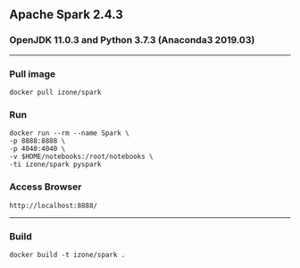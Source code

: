 ## Apache Spark 2.4.3
### OpenJDK 11.0.3 and Python 3.7.3 (Anaconda3 2019.03)
-----

### Pull image
```
docker pull izone/spark
```
### Run
```
docker run --rm --name Spark \
-p 8888:8888 \
-p 4040:4040 \
-v $HOME/notebooks:/root/notebooks \
-ti izone/spark pyspark
```

### Access Browser
```
http://localhost:8888/
```

-----
### Build
```
docker build -t izone/spark .
```
